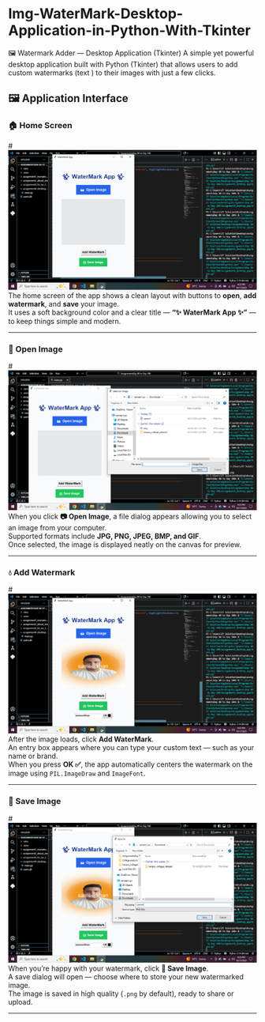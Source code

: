 # Img-WaterMark-Desktop-Application-in-Python-With-Tkinter
🖼️ Watermark Adder — Desktop Application (Tkinter)  A simple yet powerful desktop application built with Python (Tkinter) that allows users to add custom watermarks (text ) to their images with just a few clicks.

## 🖼️ Application Interface

### 🏠 Home Screen
#![](images/home.png)
The home screen of the app shows a clean layout with buttons to **open**, **add watermark**, and **save** your image.  
It uses a soft background color and a clear title — **“✨ WaterMark App ✨”** — to keep things simple and modern.

---

### 📂 Open Image
#![](images/open.png)
When you click **📷 Open Image**, a file dialog appears allowing you to select an image from your computer.  
Supported formats include **JPG, PNG, JPEG, BMP, and GIF**.  
Once selected, the image is displayed neatly on the canvas for preview.

---

### 💧 Add Watermark
#![](images/watermark.png)
After the image loads, click **Add WaterMark**.  
An entry box appears where you can type your custom text — such as your name or brand.  
When you press **OK ✅**, the app automatically centers the watermark on the image using `PIL.ImageDraw` and `ImageFont`.

---

### 💾 Save Image
#![](images/save.png)
When you’re happy with your watermark, click **💾 Save Image**.  
A save dialog will open — choose where to store your new watermarked image.  
The image is saved in high quality (`.png` by default), ready to share or upload.

---
